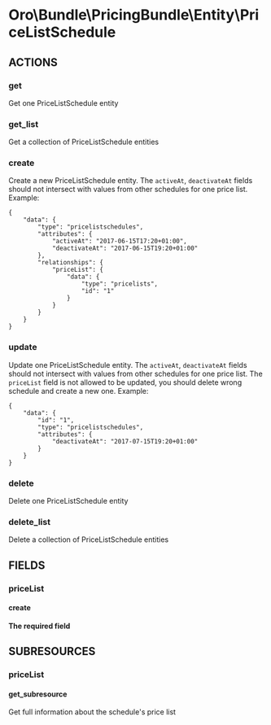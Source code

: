 # Oro\Bundle\PricingBundle\Entity\PriceListSchedule

## ACTIONS

### get

Get one PriceListSchedule entity

### get_list

Get a collection of PriceListSchedule entities

### create

Create a new PriceListSchedule entity. The `activeAt`, `deactivateAt` fields should not intersect with
values from other schedules for one price list.
Example:
```
{
    "data": {
        "type": "pricelistschedules",
        "attributes": {
            "activeAt": "2017-06-15T17:20+01:00",
            "deactivateAt": "2017-06-15T19:20+01:00"
        },
        "relationships": {
            "priceList": {
                "data": {
                    "type": "pricelists",
                    "id": "1"
                }
            }
        }
    }
}
```

### update

Update one PriceListSchedule entity. The `activeAt`, `deactivateAt` fields should not intersect with
values from other schedules for one price list. The `priceList` field is not allowed to be updated,
you should delete wrong schedule and create a new one.
Example:
 
```
{
    "data": {
        "id": "1",
        "type": "pricelistschedules",
        "attributes": {
            "deactivateAt": "2017-07-15T19:20+01:00"
        }
    }
}
```

### delete

Delete one PriceListSchedule entity

### delete_list

Delete a collection of PriceListSchedule entities

## FIELDS

### priceList

#### create

**The required field**

## SUBRESOURCES

### priceList

#### get_subresource

Get full information about the schedule's price list
